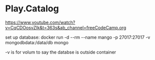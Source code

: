 # Play.Catalog

https://www.youtube.com/watch?v=CqCDOosvZIk&t=363s&ab_channel=freeCodeCamp.org



set up database:
docker run -d --rm --name mango -p 27017:27017 -v mongodbdata:/data/db mongo

-v is for volum to say the databse is outside container 